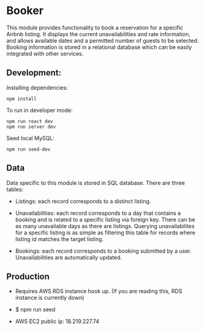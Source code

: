# Booker
This module provides functionality to book a reservation for a specific Airbnb listing. It displays the current unavailabilities and rate information, and allows available dates and a permitted number of guests to be selected. Booking information is stored in a relational database which can be easily integrated with other services.

## Development:

Installing dependencies: 

```
npm install
```

To run in developer mode: 

```
npm run react dev
npm run server dev
```

Seed local MySQL:

```
npm run seed-dev
```

## Data
Data specific to this module is stored in SQL database. There are three tables:

- Listings: each record corresponds to a distinct listing.

- Unavailabilities: each record corresponds to a day that contains a booking and is related to a specific listing via foreign key. There can be as many unavailable days as there are listings. Querying unavailabilites for a specific listing is as simple as filtering this table for records where listing id matches the target listing.

- Bookings: each record corresponds to a booking submitted by a user. Unavailabilities are automatically updated.

## Production

- Requires AWS RDS instance hook up. (If you are reading this, RDS instance is currently down)
- $ npm run seed 

- AWS EC2 public ip: 18.219.227.74